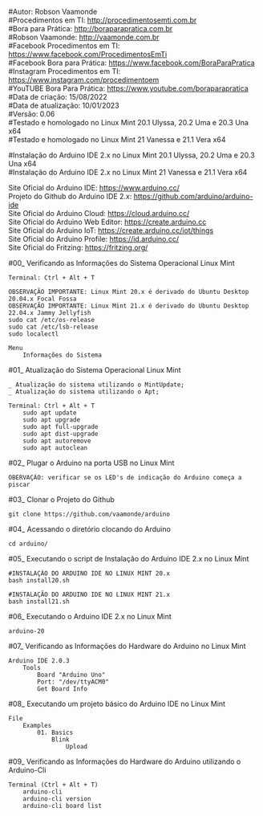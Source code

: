 #Autor: Robson Vaamonde<br>
#Procedimentos em TI: http://procedimentosemti.com.br<br>
#Bora para Prática: http://boraparapratica.com.br<br>
#Robson Vaamonde: http://vaamonde.com.br<br>
#Facebook Procedimentos em TI: https://www.facebook.com/ProcedimentosEmTi<br>
#Facebook Bora para Prática: https://www.facebook.com/BoraParaPratica<br>
#Instagram Procedimentos em TI: https://www.instagram.com/procedimentoem<br>
#YouTUBE Bora Para Prática: https://www.youtube.com/boraparapratica<br>
#Data de criação: 15/08/2022<br>
#Data de atualização: 10/01/2023<br>
#Versão: 0.06<br>
#Testado e homologado no Linux Mint 20.1 Ulyssa, 20.2 Uma e 20.3 Una x64<br>
#Testado e homologado no Linux Mint 21 Vanessa e 21.1 Vera x64

#Instalação do Arduino IDE 2.x no Linux Mint 20.1 Ulyssa, 20.2 Uma e 20.3 Una x64<br>
#Instalação do Arduino IDE 2.x no Linux Mint 21 Vanessa e 21.1 Vera x64

Site Oficial do Arduino IDE: https://www.arduino.cc/<br>
Projeto do Github do Arduino IDE 2.x: https://github.com/arduino/arduino-ide<br>
Site Oficial do Arduino Cloud: https://cloud.arduino.cc/<br>
Site Oficial do Arduino Web Editor: https://create.arduino.cc<br>
Site Oficial do Arduino IoT: https://create.arduino.cc/iot/things<br>
Site Oficial do Arduino Profile: https://id.arduino.cc/<br>
Site Oficial do Fritzing: https://fritzing.org/

#00_ Verificando as Informações do Sistema Operacional Linux Mint<br>

	Terminal: Ctrl + Alt + T

	OBSERVAÇÃO IMPORTANTE: Linux Mint 20.x é derivado do Ubuntu Desktop 20.04.x Focal Fossa 
	OBSERVAÇÃO IMPORTANTE: Linux Mint 21.x é derivado do Ubuntu Desktop 22.04.x Jammy Jellyfish
	sudo cat /etc/os-release
	sudo cat /etc/lsb-release
	sudo localectl

	Menu
		Informações do Sistema

#01_ Atualização do Sistema Operacional Linux Mint<br>

	_ Atualização do sistema utilizando o MintUpdate;
	_ Atualização do sistema utilizando o Apt;

	Terminal: Ctrl + Alt + T
		sudo apt update
		sudo apt upgrade
		sudo apt full-upgrade
		sudo apt dist-upgrade
		sudo apt autoremove
		sudo apt autoclean

#02_ Plugar o Arduino na porta USB no Linux Mint<br>

	OBERVAÇÃO: verificar se os LED's de indicação do Arduino começa a piscar

#03_ Clonar o Projeto do Github<br>

	git clone https://github.com/vaamonde/arduino

#04_ Acessando o diretório clocando do Arduino<br>

	cd arduino/

#05_ Executando o script de Instalação do Arduino IDE 2.x no Linux Mint<br>

	#INSTALAÇÃO DO ARDUINO IDE NO LINUX MINT 20.x
	bash install20.sh

	#INSTALAÇÃO DO ARDUINO IDE NO LINUX MINT 21.x
	bash install21.sh

#06_ Executando o Arduino IDE 2.x no Linux Mint<br>

	arduino-20

#07_ Verificando as Informações do Hardware do Arduino no Linux Mint<br>

	Arduino IDE 2.0.3
		Tools
			Board "Arduino Uno"
			Port: "/dev/ttyACM0"
			Get Board Info

#08_ Executando um projeto básico do Arduino IDE no Linux Mint<br>

	File
		Examples
			01. Basics
				Blink
					Upload

#09_ Verificando as Informações do Hardware do Arduino utilizando o Arduino-Cli<br>

	Terminal (Ctrl + Alt + T)
		arduino-cli
		arduino-cli version
		arduino-cli board list